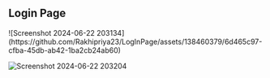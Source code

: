 <h2>Login Page</h2>
![Screenshot 2024-06-22 203134](https://github.com/Rakhipriya23/LogInPage/assets/138460379/6d465c97-cfba-45db-ab42-1ba2cb24ab60)

![Screenshot 2024-06-22 203204](https://github.com/Rakhipriya23/LogInPage/assets/138460379/551a8194-165f-4518-93db-360d9e87dfd3)
